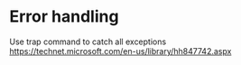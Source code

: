 Error handling 
========

Use trap command to catch all exceptions https://technet.microsoft.com/en-us/library/hh847742.aspx
